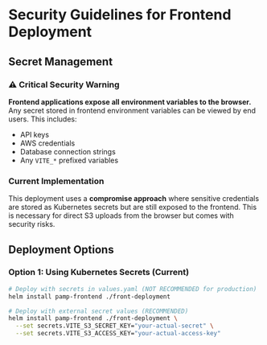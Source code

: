 # Security Guidelines for Frontend Deployment

## Secret Management

### ⚠️ Critical Security Warning

**Frontend applications expose all environment variables to the browser.** Any secret stored in frontend environment variables can be viewed by end users. This includes:

- API keys
- AWS credentials
- Database connection strings
- Any `VITE_*` prefixed variables

### Current Implementation

This deployment uses a **compromise approach** where sensitive credentials are stored as Kubernetes secrets but are still exposed to the frontend. This is necessary for direct S3 uploads from the browser but comes with security risks.

## Deployment Options

### Option 1: Using Kubernetes Secrets (Current)

```bash
# Deploy with secrets in values.yaml (NOT RECOMMENDED for production)
helm install pamp-frontend ./front-deployment

# Deploy with external secret values (RECOMMENDED)
helm install pamp-frontend ./front-deployment \
  --set secrets.VITE_S3_SECRET_KEY="your-actual-secret" \
  --set secrets.VITE_S3_ACCESS_KEY="your-actual-access-key"
```